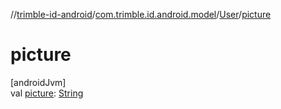 //[trimble-id-android](../../../index.md)/[com.trimble.id.android.model](../index.md)/[User](index.md)/[picture](picture.md)

# picture

[androidJvm]\
val [picture](picture.md): [String](https://kotlinlang.org/api/latest/jvm/stdlib/kotlin/-string/index.html)
